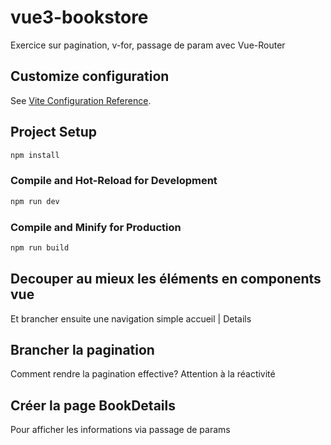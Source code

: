 # vue3-bookstore

Exercice sur pagination, v-for, passage de param avec Vue-Router

## Customize configuration

See [Vite Configuration Reference](https://vitejs.dev/config/).

## Project Setup

```sh
npm install
```

### Compile and Hot-Reload for Development

```sh
npm run dev
```

### Compile and Minify for Production

```sh
npm run build
```

## Decouper au mieux les éléments en components vue
Et brancher ensuite une navigation simple accueil | Details 


## Brancher la pagination
Comment rendre la pagination effective? Attention à la réactivité 

## Créer la page BookDetails 
Pour afficher les informations via passage de params






